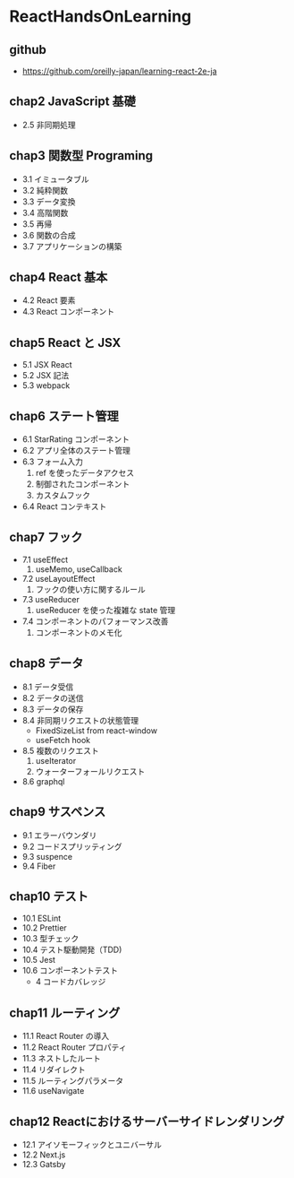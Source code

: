 # ReactHandsOnLearning

## github

-   https://github.com/oreilly-japan/learning-react-2e-ja

## chap2 JavaScript 基礎

-   2.5 非同期処理

## chap3 関数型 Programing

-   3.1 イミュータブル
-   3.2 純粋関数
-   3.3 データ変換
-   3.4 高階関数
-   3.5 再帰
-   3.6 関数の合成
-   3.7 アプリケーションの構築

## chap4 React 基本

-   4.2 React 要素
-   4.3 React コンポーネント

## chap5 React と JSX

-   5.1 JSX React
-   5.2 JSX 記法
-   5.3 webpack

## chap6 ステート管理

-   6.1 StarRating コンポーネント
-   6.2 アプリ全体のステート管理
-   6.3 フォーム入力
    1. ref を使ったデータアクセス
    1. 制御されたコンポーネント
    1. カスタムフック
-   6.4 React コンテキスト

## chap7 フック

-   7.1 useEffect
    1. useMemo, useCallback
-   7.2 useLayoutEffect
    1. フックの使い方に関するルール
-   7.3 useReducer
    1. useReducer を使った複雑な state 管理
-   7.4 コンポーネントのパフォーマンス改善
    1. コンポーネントのメモ化

## chap8 データ

-   8.1 データ受信
-   8.2 データの送信
-   8.3 データの保存
-   8.4 非同期リクエストの状態管理
    -   FixedSizeList from react-window
    -   useFetch hook
-   8.5 複数のリクエスト
    1. useIterator
    1. ウォーターフォールリクエスト
-   8.6 graphql

## chap9 サスペンス

-   9.1 エラーバウンダリ
-   9.2 コードスプリッティング
-   9.3 suspence
-   9.4 Fiber

## chap10 テスト

-   10.1 ESLint
-   10.2 Prettier
-   10.3 型チェック
-   10.4 テスト駆動開発（TDD)
-   10.5 Jest
-   10.6 コンポーネントテスト
    -   4 コードカバレッジ

## chap11 ルーティング

-   11.1 React Router の導入
-   11.2 React Router プロパティ
-   11.3 ネストしたルート
-   11.4 リダイレクト
-   11.5 ルーティングパラメータ
-   11.6 useNavigate

## chap12  Reactにおけるサーバーサイドレンダリング
-   12.1 アイソモーフィックとユニバーサル
-   12.2 Next.js
-   12.3 Gatsby
